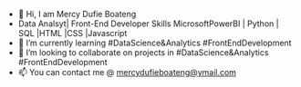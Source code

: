 - 👋 Hi, I am Mercy Dufie Boateng
- Data Analsyt| Front-End Developer
   Skills MicrosoftPowerBI | Python | SQL |HTML |CSS |Javascript
- 🌱 I’m currently learning #DataScience&Analytics #FrontEndDevelopment
- 💞️ I’m looking to collaborate on projects in #DataScience&Analytics #FrontEndDevelopment
- 📫 You can contact me @ mercydufieboateng@ymail.com

<!---
EfyaDufie2020/EfyaDufie2020 is a ✨ special ✨ repository because its `README.md` (this file) appears on your GitHub profile.
You can click the Preview link to take a look at your changes.
--->
